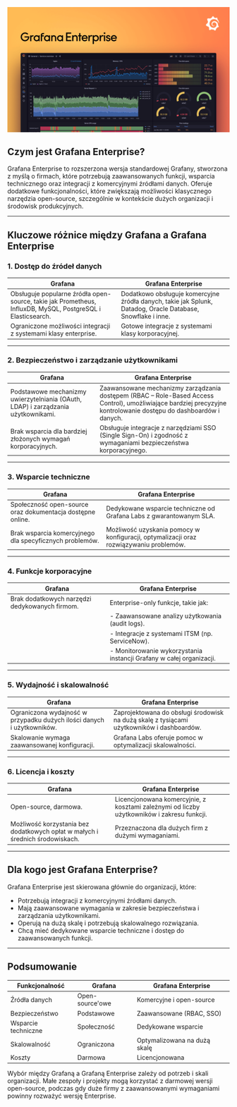 ![Grafana Enterprise](/grafiki/016-grafana-enterprise.png)

## Czym jest Grafana Enterprise?

Grafana Enterprise to rozszerzona wersja standardowej Grafany, stworzona z myślą o firmach, które potrzebują zaawansowanych funkcji, wsparcia technicznego oraz integracji z komercyjnymi źródłami danych. Oferuje dodatkowe funkcjonalności, które zwiększają możliwości klasycznego narzędzia open-source, szczególnie w kontekście dużych organizacji i środowisk produkcyjnych.

---

## Kluczowe różnice między Grafana a Grafana Enterprise

### 1. **Dostęp do źródeł danych**

| **Grafana**                              | **Grafana Enterprise**                  |
|------------------------------------------|-----------------------------------------|
| Obsługuje popularne źródła open-source, takie jak Prometheus, InfluxDB, MySQL, PostgreSQL i Elasticsearch. | Dodatkowo obsługuje komercyjne źródła danych, takie jak Splunk, Datadog, Oracle Database, Snowflake i inne. |
| Ograniczone możliwości integracji z systemami klasy enterprise. | Gotowe integracje z systemami klasy korporacyjnej. |

---

### 2. **Bezpieczeństwo i zarządzanie użytkownikami**

| **Grafana**                              | **Grafana Enterprise**                  |
|------------------------------------------|-----------------------------------------|
| Podstawowe mechanizmy uwierzytelniania (OAuth, LDAP) i zarządzania użytkownikami. | Zaawansowane mechanizmy zarządzania dostępem (RBAC – Role-Based Access Control), umożliwiające bardziej precyzyjne kontrolowanie dostępu do dashboardów i danych. |
| Brak wsparcia dla bardziej złożonych wymagań korporacyjnych. | Obsługuje integracje z narzędziami SSO (Single Sign-On) i zgodność z wymaganiami bezpieczeństwa korporacyjnego. |

---

### 3. **Wsparcie techniczne**

| **Grafana**                              | **Grafana Enterprise**                  |
|------------------------------------------|-----------------------------------------|
| Społeczność open-source oraz dokumentacja dostępne online. | Dedykowane wsparcie techniczne od Grafana Labs z gwarantowanym SLA. |
| Brak wsparcia komercyjnego dla specyficznych problemów. | Możliwość uzyskania pomocy w konfiguracji, optymalizacji oraz rozwiązywaniu problemów. |

---

### 4. **Funkcje korporacyjne**

| **Grafana**                              | **Grafana Enterprise**                  |
|------------------------------------------|-----------------------------------------|
| Brak dodatkowych narzędzi dedykowanych firmom. | Enterprise-only funkcje, takie jak: |
|                                          | - Zaawansowane analizy użytkowania (audit logs). |
|                                          | - Integracje z systemami ITSM (np. ServiceNow). |
|                                          | - Monitorowanie wykorzystania instancji Grafany w całej organizacji. |

---

### 5. **Wydajność i skalowalność**

| **Grafana**                              | **Grafana Enterprise**                  |
|------------------------------------------|-----------------------------------------|
| Ograniczona wydajność w przypadku dużych ilości danych i użytkowników. | Zaprojektowana do obsługi środowisk na dużą skalę z tysiącami użytkowników i dashboardów. |
| Skalowanie wymaga zaawansowanej konfiguracji. | Grafana Labs oferuje pomoc w optymalizacji skalowalności. |

---

### 6. **Licencja i koszty**

| **Grafana**                              | **Grafana Enterprise**                  |
|------------------------------------------|-----------------------------------------|
| Open-source, darmowa. | Licencjonowana komercyjnie, z kosztami zależnymi od liczby użytkowników i zakresu funkcji. |
| Możliwość korzystania bez dodatkowych opłat w małych i średnich środowiskach. | Przeznaczona dla dużych firm z dużymi wymaganiami. |

---

## Dla kogo jest Grafana Enterprise?

Grafana Enterprise jest skierowana głównie do organizacji, które:
- Potrzebują integracji z komercyjnymi źródłami danych.
- Mają zaawansowane wymagania w zakresie bezpieczeństwa i zarządzania użytkownikami.
- Operują na dużą skalę i potrzebują skalowalnego rozwiązania.
- Chcą mieć dedykowane wsparcie techniczne i dostęp do zaawansowanych funkcji.

---

## Podsumowanie

| **Funkcjonalność**            | **Grafana**          | **Grafana Enterprise** |
|-------------------------------|----------------------|-------------------------|
| Źródła danych                | Open-source'owe     | Komercyjne i open-source |
| Bezpieczeństwo                | Podstawowe          | Zaawansowane (RBAC, SSO) |
| Wsparcie techniczne           | Społeczność         | Dedykowane wsparcie |
| Skalowalność                  | Ograniczona         | Optymalizowana na dużą skalę |
| Koszty                        | Darmowa             | Licencjonowana |

Wybór między Grafaną a Grafaną Enterprise zależy od potrzeb i skali organizacji. Małe zespoły i projekty mogą korzystać z darmowej wersji open-source, podczas gdy duże firmy z zaawansowanymi wymaganiami powinny rozważyć wersję Enterprise.
